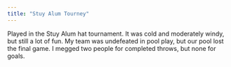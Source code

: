 ```yaml
---
title: "Stuy Alum Tourney"
---
```


Played in the Stuy Alum hat tournament. It was cold and moderately windy, but still a lot of fun. My team was undefeated in pool play, but our pool lost the final game. I megged two people for completed throws, but none for goals. 
